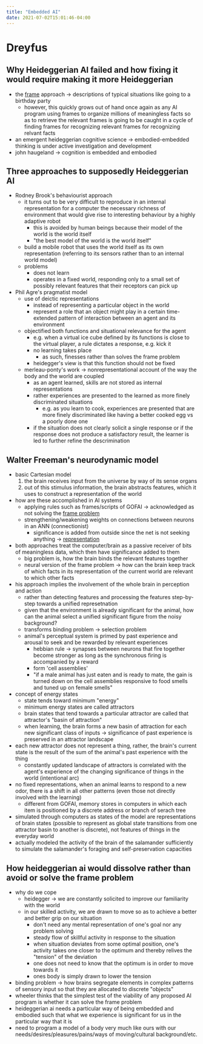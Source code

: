 ```yaml
---
title: "Embedded AI"
date: 2021-07-02T15:01:46-04:00
---
```


# Dreyfus
## Why Heideggerian AI failed and how fixing it would require making it more Heideggerian
-   the [frame](/thoughts/frame-problem) approach → descriptions of typical situations like going to a birthday party
	-   however, this quickly grows out of hand once again as any AI program using frames to organize millions of meaningless facts so as to retrieve the relevant frames is going to be caught in a cycle of finding frames for recognizing relevant frames for recognizing relvant facts
-   an emergent heideggerian cognitive science → embodied-embedded thinking is under active investigation and development
-   john haugeland → cognition is embedded and embodied
## Three approaches to supposedly Heideggerian AI
-   Rodney Brook's behaviourist approach
	-   it turns out to be very difficult to reproduce in an internal representation for a computer the necessary richness of environment that would give rise to interesting behaviour by a highly adaptive robot
		-   this is avoided by human beings because their model of the world is the world itself
		-   "the best model of the world is the world itself"
	-   build a mobile robot that uses the world itself as its own representation (referring to its sensors rather than to an internal world model)
	-   problems
		-   does not learn
		-   operates in a fixed world, responding only to a small set of possibly relevant features that their receptors can pick up
-   Phil Agre's pragmatist model
	-   use of deictic representations
		-   instead of representing a particular object in the world
		-   represent a role that an object might play in a certain time-extended pattern of interaction between an agent and its environment
	-   objectified both functions and situational relevance for the agent
		-   e.g. when a virtual ice cube defined by its functions is close to the virtual player, a rule dictates a response, e.g. kick it
		-   no learning takes place
			-   as such, finesses rather than solves the frame problem
		-   heidegger's view is that this function should not be fixed
	-   merleau-ponty's work → nonrepresentational account of the way the body and the world are coupled
		-   as an agent learned, skills are not stored as internal representations
		-   rather experiences are presented to the learned as more finely discriminated situations
			-   e.g. as you learn to cook, experiences are presented that are more finely discriminated like having a better cooked egg vs a poorly done one
		-   if the situation does not clearly solicit a single response or if the response does not produce a satisfactory result, the learner is led to further refine the descrimination
## Walter Freeman's neurodynamic model
-   basic Cartesian model
	1.  the brain receives input from the universe by way of its sense organs
	2.  out of this stimulus information, the brain abstracts features, which it uses to construct a representation of the world
-   how are these accomplished in AI systems
	-   applying rules such as frames/scripts of GOFAI → acknowledged as not solving the [frame problem](/thoughts/frame-problem)
	-   strengthening/weakening weights on connections between neurons in an ANN (connectionist)
		-   significance is added from outside since the net is not seeking anything -> [representation](/thoughts/representation)
-   both approaches treat the computer/brain as a passive receiver of bits of meaningless data, which then have significance added to them
	-   big problem is, how the brain binds the relevant features together
	-   neural version of the frame problem → how can the brain keep track of which facts in its representation of the current world are relevant to which other facts
-   his approach implies the involvement of the whole brain in perception and action
	-   rather than detecting features and processing the features step-by-step towards a unified represetnation
	-   given that the environment is already significant for the animal, how can the animal select a unified significant figure from the noisy background?
	-   transforms binding problem → selection problem
	-   animal's perceptual system is primed by past experience and arousal to seek and be rewarded by relevant experiences
		-   hebbian rule → synapses between neurons that fire together become stronger as long as the synchronous firing is accompanied by a reward
		-   form 'cell assemblies'
		-   "if a male animal has just eaten and is ready to mate, the gain is turned down on the cell assemblies responsive to food smells and tuned up on female smells"
-   concept of energy states
	-   state tends toward minimum "energy"
	-   minimum energy states are called attractors
	-   brain states that tend towards a particular attractor are called that attractor's "basin of attraction"
	-   when learning, the brain forms a new basin of attraction for each new significant class of inputs → significance of past experience is preserved in an attractor landscape
-   each new attractor does not represent a thing, rather, the brain's current state is the result of the sum of the animal's past experience with the thing
	-   constantly updated landscape of attractors is correlated with the agent's experience of the changing significance of things in the world (intentional arc)
-   no fixed representations, when an animal learns to respond to a new odor, there is a shift in all other patterns (even those not directly involved with the learning)
	-   different from GOFAI, memory stores in computers in which each item is positioned by a discrete address or branch of serach tree
-   simulated through computers as states of the model are representations of brain states (possible to represent as global state transitions from one attractor basin to another is discrete), not features of things in the everyday world
-   actually modeled the activity of the brain of the salamander sufficiently to simulate the salamander's foraging and self-preservation capacities
## How heideggerian ai would dissolve rather than avoid or solve the frame problem
-   why do we cope
	-   heidegger → we are constantly solicited to improve our familiarity with the world
	-   in our skilled activity, we are drawn to move so as to achieve a better and better grip on our situation
		-   don't need any mental representation of one's goal nor any problem solving
		-   steady flow of skillful activity in response to the situation
		-   when situation deviates from some optimal position, one's activity takes one closer to the optimum and thereby relives the "tension" of the deviation
		-   one does not need to know that the optimum is in order to move towards it
		-   ones body is simply drawn to lower the tension
-   binding problem → how brains segregate elements in complex patterns of sensory input so that they are allocated to discrete "objects"
-   wheeler thinks that the simplest test of the viability of any proposed AI program is whether it can solve the frame problem
-   heideggerian ai needs a particular way of being embedded and embodied such that what we experience is significant for us in the particular way that it is
-   need to program a model of a body very much like ours with our needs/desires/pleasures/pains/ways of moving/cultural background/etc.